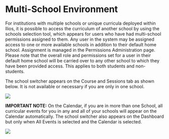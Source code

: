 # Multi-School Environment

For institutions with multiple schools or unique curricula deployed within Ilios, it is possible to access the curriculum of another school by using the schools selection tool, which appears for users who have had multi-school permissions assigned to them. Any user in the system may be assigned access to one or more available schools in addition to their default home school. Assignment is managed in the Permissions Administration page. Please note that the overall role and permissions set for a user in their default home school will be carried over to any other school to which they have been provided access. This applies to both students and non-students.

The school switcher appears on the Course and Sessions tab as shown below. It is not available or necessary if you are only in one school.

![](../.gitbook/assets/school\_switcher.jpg)

**IMPORTANT NOTE:** On the Calendar, if you are in more than one School, all curricular events for you in any and all of your schools will appear on the Calendar automatically. The school switcher also appears on the Dashboard but only when All Events is selected and the Calendar is selected.

![](../.gitbook/assets/school\_switcher\_calendar.jpg)
